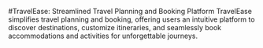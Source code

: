 #TravelEase: Streamlined Travel Planning and Booking Platform
TravelEase simplifies travel planning and booking, offering users an intuitive platform to discover destinations, customize itineraries, and seamlessly book accommodations and activities for unforgettable journeys.
